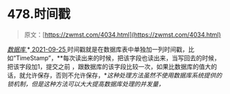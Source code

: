 <!--yml
category: 未分类
date: 0001-01-01 00:00:00
--->

# 478.时间戳

> 原文：[https://zwmst.com/4034.html](https://zwmst.com/4034.html)

   [ *数据库* ](https://zwmst.com/%e6%95%b0%e6%8d%ae%e5%ba%93)*[ <time datetime="2021-09-26T00:20:38+08:00"> 2021-09-25 </time> ](https://zwmst.com/4034.html)  时间戳就是在数据库表中单独加一列时间戳，比如“TimeStamp”，**每次读出来的时候，把该字段也读出来，当写回去的时候，把该字段加1，提交之前 ，跟数据库的该字段比较一次，如果比数据库的值大的话，就允许保存，否则不允许保存，**这种处理方法虽然不使用数据库系统提供的锁机制，但是这种方法可以大大提高数据库处理的并发量，*